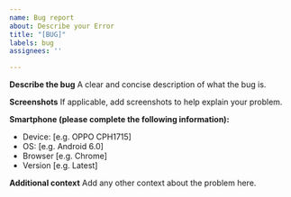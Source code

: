 ```yaml
---
name: Bug report
about: Describe your Error
title: "[BUG]"
labels: bug
assignees: ''

---
```


**Describe the bug**
A clear and concise description of what the bug is.

**Screenshots**
If applicable, add screenshots to help explain your problem.

**Smartphone (please complete the following information):**
 - Device: [e.g. OPPO CPH1715]
 - OS: [e.g. Android 6.0]
 - Browser [e.g. Chrome]
 - Version [e.g. Latest]

**Additional context**
Add any other context about the problem here.

